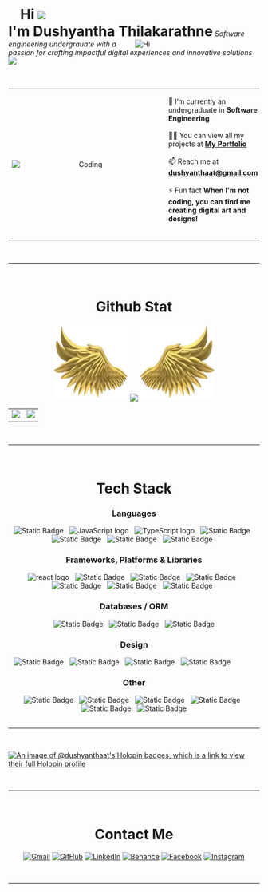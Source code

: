 <!-- heading-->
<div id="user-content-toc" style="display: inline">
  <ul align="left" style="display: inline">
    <summary style="display: inline"><h1 style="display: inline">Hi <img src="https://media.giphy.com/media/hvRJCLFzcasrR4ia7z/giphy.gif" width="35"> <br>I'm Dushyantha Thilakarathne</h1>
      <img align="right" alt="Hi" width="250" src="https://cdn.dribbble.com/users/1277312/screenshots/14733298/media/39b1045e593737587dd60e42c8422d1f.gif" ></summary>
      <span><i>Software engineering undergrauate with a passion for crafting impactful digital experiences and innovative solutions</i></span>
  </ul>
  <img src="https://user-images.githubusercontent.com/73097560/115834477-dbab4500-a447-11eb-908a-139a6edaec5c.gif" style="margin : 0"> 
</div>

<p>
</br>
<table align="center">
<tr border="none">
<td align="left"> 
  <a target="_blank" align="center">
    <img align="left" alt="Coding" width="300" src="https://i.pinimg.com/originals/81/17/8b/81178b47a8598f0c81c4799f2cdd4057.gif" >
  </a> 
</td>
<td width="90%" align="left">
  
  🌱 I’m currently an undergraduate in **Software Engineering** </br> </br>
  👨‍💻 You can view all my projects at **[My Portfolio](https://dushyantha-thilakarathne.vercel.app/)** </br></br>
  📫 Reach me at **dushyanthaat@gmail.com** </br></br>
  ⚡ Fun fact **When I'm not coding, you can find me creating digital art and designs!**
  </br> </br>
</td>
</tr>
</table>
</br>
</p>

--- 

<div id="user-content-toc" style="display: inline">
  <ul align="center" style="display: inline">
    <summary style="display: inline"><h1 align="center">Github Stat</h1></summary>
  </ul>
</div>

<p align="center">
  <img height="150" width="150" src="https://github.com/GovindSingh9447/GovindSingh9447/blob/main/WEBP/left.webp">
  <img align="center" src="https://github-readme-stats.vercel.app/api/top-langs?username=DushyanthaAT&show_icons=true&locale=en&layout=compact&theme=chartreuse-dark"/>
  <img height="150" width="150" src="https://github.com/GovindSingh9447/GovindSingh9447/blob/main/WEBP/right.webp">
</p>

<p>
<table align="center">
<tr border="none">
<td align="left"> 
  <img src="https://github-readme-stats.vercel.app/api?username=DushyanthaAT&count_private=true&show_icons=true&&theme=dark&include_all_commits=true" height="200">
</td>
<td align="left">
<img src="https://github-readme-stats.vercel.app/api/top-langs/?username=DushyanthaAT&layout=compact&hide=TSQL&theme=dark" height="200">
</td>
</tr>
</table>
</p>
</br>

--- 

<div id="user-content-toc" style="display: inline">
  <ul align="center" style="display: inline">
    <summary style="display: inline"><h1 align="center">Tech Stack</h1></summary>
  </ul>
</div>

<h3 align="center">Languages</h3>
<div align="center">
  <span><img alt="Static Badge" src="https://img.shields.io/badge/C%23-323330?style=for-the-badge&logo=cplusplus&logoColor=%239b4993"></span>
  &nbsp;
  <span><img src="https://img.shields.io/badge/JavaScript-323330?style=for-the-badge&logo=javascript&logoColor=F7DF1E" alt="JavaScript logo" title="JavaScript" /></span>
  &nbsp;
  <span><img src="https://img.shields.io/badge/typescript-323330?style=for-the-badge&logo=typescript" alt="TypeScript logo" title="TypeScript" /></span>
  &nbsp;
  <span><img alt="Static Badge" src="https://img.shields.io/badge/dart-323330?style=for-the-badge&logo=dart&logoColor=%2300A758"></span>
  &nbsp;
  <span><img alt="Static Badge" src="https://img.shields.io/badge/dart-323330?style=for-the-badge&logo=dart&logoColor=%2300A758"></span>
  &nbsp;
  <span><img alt="Static Badge" src="https://img.shields.io/badge/html-323330?style=for-the-badge&logo=html5"></span>
  &nbsp;
  <span><img alt="Static Badge" src="https://img.shields.io/badge/css-323330?style=for-the-badge&logo=css3&logoColor=%231572B6"></span>
  &nbsp;
</div>

<h3 align="center">Frameworks, Platforms & Libraries</h3>
<div align="center">
  <span><img src="https://img.shields.io/badge/react-323330?style=for-the-badge&logo=react" alt="react logo" title="react" /></span>
  &nbsp;
  <span><img alt="Static Badge" src="https://img.shields.io/badge/redux-323330?style=for-the-badge&logo=redux&logoColor=%23764ABC"></span>
  &nbsp;
  <span><img alt="Static Badge" src="https://img.shields.io/badge/flutter-323330?style=for-the-badge&logo=flutter&logoColor=%230175C2"></span>
  &nbsp;  
  <span><img alt="Static Badge" src="https://img.shields.io/badge/tailwindcss-323330?style=for-the-badge&logo=tailwindcss"></span>
  &nbsp;
  <span><img alt="Static Badge" src="https://img.shields.io/badge/mui-323330?style=for-the-badge&logo=mui&logoColor=%23007FFF"></span>
  &nbsp;
  <span><img alt="Static Badge" src="https://img.shields.io/badge/nodedotjs-323330?style=for-the-badge&logo=nodedotjs&logoColor=%235FA04E"></span>
  &nbsp;
  <span><img alt="Static Badge" src="https://img.shields.io/badge/expressJS-323330?style=for-the-badge&logo=express&logoColor=%23ffffff"></span>
  &nbsp;
</div>

<h3 align="center">Databases / ORM</h3>
<div align="center">
  <span><img alt="Static Badge" src="https://img.shields.io/badge/mongodb-323330?style=for-the-badge&logo=mongodb&logoColor=%2347A248"></span>
  &nbsp;
  <span><img alt="Static Badge" src="https://img.shields.io/badge/mysql-323330?style=for-the-badge&logo=mysql&logoColor=%234ea6ff"></span>
  &nbsp;
  <span><img alt="Static Badge" src="https://img.shields.io/badge/firebase-323330?style=for-the-badge&logo=firebase&logoColor=%23DD2C00"></span>
</div>

<h3 align="center">Design</h3>
<div align="center">
  <span><img alt="Static Badge" src="https://img.shields.io/badge/adobexd-323330?style=for-the-badge&logo=adobexd&logoColor=%23FF61F6"></span>
  &nbsp;
  <span><img alt="Static Badge" src="https://img.shields.io/badge/figma-323330?style=for-the-badge&logo=figma&logoColor=%23F24E1E"></span>
  &nbsp;
  <span><img alt="Static Badge" src="https://img.shields.io/badge/photoshop-323330?style=for-the-badge&logo=adobephotoshop&logoColor=%2331A8FF"></span>
  &nbsp;
  <span><img alt="Static Badge" src="https://img.shields.io/badge/illustrator-323330?style=for-the-badge&logo=adobeillustrator&logoColor=%23FF9A00"></span>
  &nbsp;
  <span></span>
  &nbsp;
  <span></span>
  &nbsp;
  <span></span>
  &nbsp;
  <span></span>
  &nbsp;
  <span></span>
  &nbsp;
</div>

<h3 align="center">Other</h3>
<div align="center">
  <span><img alt="Static Badge" src="https://img.shields.io/badge/docker-323330?style=for-the-badge&logo=docker&logoColor=%232496ED"></span>
  &nbsp;
  <span><img alt="Static Badge" src="https://img.shields.io/badge/unity-323330?style=for-the-badge&logo=unity&logoColor=%23FFFFFF"></span>
  &nbsp;
  <span><img alt="Static Badge" src="https://img.shields.io/badge/git-323330?style=for-the-badge&logo=git&logoColor=%23F05032"></span>
  &nbsp;
  <span><img alt="Static Badge" src="https://img.shields.io/badge/github-323330?style=for-the-badge&logo=github&logoColor=ffffff"></span>
  &nbsp;
  <span><img alt="Static Badge" src="https://img.shields.io/badge/cisco-323330?style=for-the-badge&logo=cisco&logoColor=%231BA0D7"></span>
  &nbsp;
  <span><img alt="Static Badge" src="https://img.shields.io/badge/jira-323330?style=for-the-badge&logo=jira&logoColor=%230052CC"></span>
</div>
<br>

--- 

</br>

[![An image of @dushyanthaat's Holopin badges, which is a link to view their full Holopin profile](https://holopin.me/dushyanthaat)](https://holopin.io/@dushyanthaat)

</br>

--- 

<div id="user-content-toc" style="display: inline">
  <ul align="center" style="display: inline">
    <summary style="display: inline"><h1 align="center">Contact Me</h1></summary>
  </ul>
</div>

<p align="center">
	<a href="mailto:dushyanthaat@gmail.com"><img src="https://img.icons8.com/bubbles/50/000000/gmail.png" alt="Gmail"/></a>
	<a href="https://github.com/DushyanthaAT"><img src="https://img.icons8.com/bubbles/50/000000/github.png" alt="GitHub"/></a>
	<a href="https://linkedin.com/in/dushyantha-thilakarathne"><img src="https://img.icons8.com/bubbles/50/000000/linkedin.png" alt="LinkedIn"/></a>
	<a href="https://www.behance.net/dushyanthilaka"><img src="https://img.icons8.com/bubbles/50/000000/behance.png" alt="Behance"/></a>
	<a href="https://www.facebook.com/dushyantha.tilakarathne"><img src="https://img.icons8.com/bubbles/50/000000/facebook-new.png" alt="Facebook"/></a>
	<a href="https://www.instagram.com/_dush.yan.tha_/?hl=en"><img src="https://img.icons8.com/bubbles/50/000000/instagram.png" alt="Instagram"/></a>	
</p>
</br>

--- 
